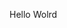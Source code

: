 Hello Wolrd












































































































































































































































































































































































































































































































































































































































































































































































































































































































































































































































































































































































































































































































































































































































































































































































































































































































































































































































































































































































































































































































































































































































































































































































































































































































































































































































































